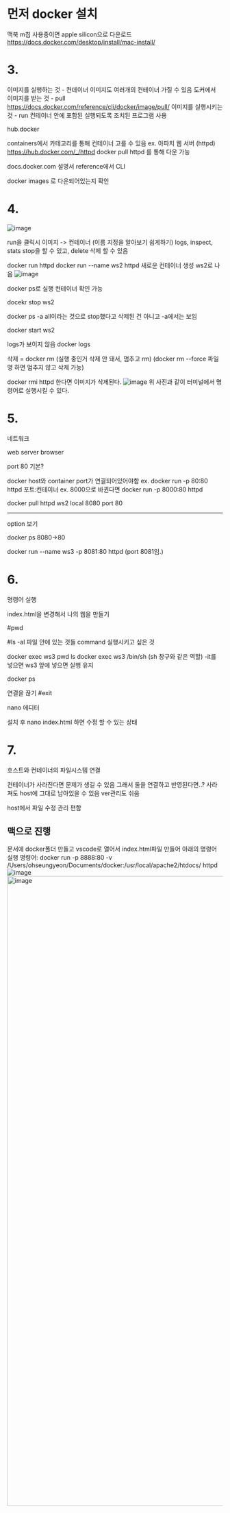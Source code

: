 # 먼저 docker 설치

맥북 m칩 사용중이면 apple silicon으로 다운로드
https://docs.docker.com/desktop/install/mac-install/

# 3.
이미지를 실행하는 것 - 컨데이너
이미지도 여러개의 컨테이너 가질 수 있음
도커에서 이미지를 받는 것 - pull https://docs.docker.com/reference/cli/docker/image/pull/
이미지를 실행시키는 것 - run
컨테이너 안에 포함된 실행되도록 조치된 프로그램 사용

hub.docker 

containers에서 카테고리를 통해 컨테이너 고를 수 있음
ex. 아파치 웹 서버 (httpd) https://hub.docker.com/_/httpd
docker pull httpd 를 통해 다운 가능

docs.docker.com 설명서
reference에서 CLI

docker images 로 다운되어있는지 확인

# 4.
![image](https://github.com/Carbon6-Free/DockerStudy/assets/101008357/bd299a41-a95c-48cf-852e-d4c5280608ed)

run을 클릭시 이미지 -> 컨테이너 
(이름 지정을 알아보기 쉽게하기)
logs, inspect, stats
stop을 할 수 있고, delete 삭제 할 수 있음

docker run httpd
docker run --name ws2 httpd
새로운 컨테이너 생성 ws2로 나옴
![image](https://github.com/Carbon6-Free/DockerStudy/assets/101008357/99e1f6f6-9a61-4f2a-b01e-99b9821aa6a6)


docker ps로 실행 컨테이너 확인 가능

docekr stop ws2

docker ps -a 
all이라는 것으로 stop했다고 삭제된 건 아니고 -a에서는 보임

docker start ws2

logs가 보이지 않음 
docker logs

삭제 = docker rm 
(실행 중인거 삭제 안 돼서, 멈추고 rm)
(docker rm --force 파일명 하면 멈추지 않고 삭제 가능)

docker rmi httpd
한다면 이미지가 삭제된다.
![image](https://github.com/Carbon6-Free/DockerStudy/assets/101008357/a2806da7-66bf-4dbe-bb19-e71789b6b4b9)
위 사진과 같이 터미널에서 명령어로 실행시킬 수 있다.


# 5.
네트워크

web server
browser

port 80 기본?

docker host와 container port가 연결되어있어야함
ex. docker run -p 80:80 httpd
   포트:컨테이너
ex. 8000으로 바뀐다면
   docker run -p 8000:80 httpd

docker pull httpd
ws2
local 8080 port 80

----
option 보기

docker ps
8080->80

docker run --name ws3 -p 8081:80 httpd
(port 8081임.)

# 6.
명령어 실행

index.html을 변경해서 나의 웹을 만들기

#pwd

#ls -al
파일 안에 있는 것들
command 실행시키고 싶은 것

docker exec ws3 pwd
         ls
docker exec ws3 /bin/sh (sh 창구와 같은 역할)
-it를 넣으면 ws3 앞에 넣으면 실행 유지

docker ps

연결을 끊기 
#exit

nano 에디터 

설치 후 
nano index.html 하면 수정 할 수 있는 상태

# 7.
호스트와 컨테이너의 파일시스템 연결

컨테이너가 사라진다면 문제가 생길 수 있음
그래서 둘을 연결하고 반영된다면..?
사라져도 host에 그대로 남아있을 수 있음
ver관리도 쉬움

host에서 파일 수정 관리 편함

## 맥으로 진행
문서에 docker폴더 만들고 vscode로 열어서 index.html파일 만들어 아래의 명령어 실행
명령어: docker run -p 8888:80 -v /Users/ohseungyeon/Documents/docker:/usr/local/apache2/htdocs/ httpd
![image](https://github.com/Carbon6-Free/DockerStudy/assets/101008357/885f600e-a3c0-413d-8e2f-e370fc28792f)
<img width="1470" alt="image" src="https://github.com/Carbon6-Free/DockerStudy/assets/101008357/c7699ad1-1cff-4418-8fd8-9e286af48247">

